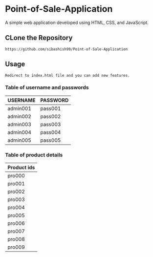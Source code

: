 # Point-of-Sale-Application
A simple web application developed using HTML, CSS, and JavaScript.


## CLone the Repository
```
https://github.com/sibashish99/Point-of-Sale-Application

```

## Usage
```
Redirect to index.html file and you can add new features.

```

### Table of username and passwords

|   USERNAME    |    PASSWORD   |
| ------------- | ------------- |
|   admin001    |    pass001    |
|   admin002    |    pass002    |
|   admin003    |    pass003    |
|   admin004    |    pass004    |
|   admin005    |    pass005    |



### Table of product details

|   Product ids |  
| ------------- | 
|   pro000      |
|   pro001      | 
|   pro002      | 
|   pro003      | 
|   pro004      | 
|   pro005      | 
|   pro006      | 
|   pro007      | 
|   pro008      | 
|   pro009      | 


